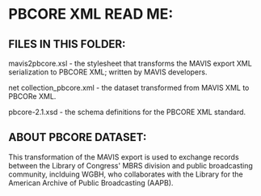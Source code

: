 # PBCORE XML READ ME:

## FILES IN THIS FOLDER:

mavis2pbcore.xsl - the stylesheet that transforms the MAVIS export XML serialization to PBCORE XML; written by MAVIS developers.

net collection_pbcore.xml - the dataset transformed from MAVIS XML to PBCORe XML.

pbcore-2.1.xsd - the schema definitions for the PBCORE XML standard.

## ABOUT PBCORE DATASET:

This transformation of the MAVIS export is used to exchange records between the Library of Congress' MBRS division and public broadcasting community, inclduing WGBH, who collaborates with the Library for the American Archive of Public Broadcasting (AAPB).
